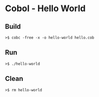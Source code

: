 # Cobol - Hello World

## Build

```
>$ cobc -free -x -o hello-world hello.cob
```

## Run

```
>$ ./hello-world
```

## Clean

```
>$ rm hello-world
```
